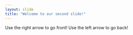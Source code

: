 ```yaml
---
layout: slide
title: "Welcome to our second slide!"
---
```

Use the right arrow to go front!
Use the left arrow to go back!
